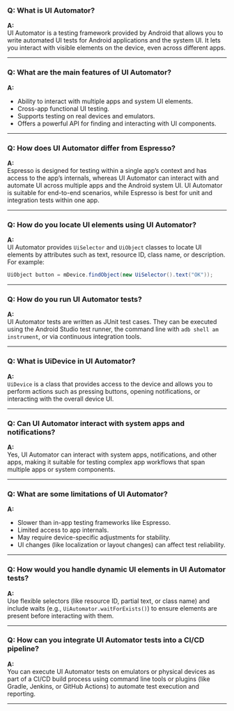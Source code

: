 ### Q: What is UI Automator?

**A:**  
UI Automator is a testing framework provided by Android that allows you to write automated UI tests for Android applications and the system UI. It lets you interact with visible elements on the device, even across different apps.

---

### Q: What are the main features of UI Automator?

**A:**  
- Ability to interact with multiple apps and system UI elements.
- Cross-app functional UI testing.
- Supports testing on real devices and emulators.
- Offers a powerful API for finding and interacting with UI components.

---

### Q: How does UI Automator differ from Espresso?

**A:**  
Espresso is designed for testing within a single app’s context and has access to the app’s internals, whereas UI Automator can interact with and automate UI across multiple apps and the Android system UI. UI Automator is suitable for end-to-end scenarios, while Espresso is best for unit and integration tests within one app.

---

### Q: How do you locate UI elements using UI Automator?

**A:**  
UI Automator provides `UiSelector` and `UiObject` classes to locate UI elements by attributes such as text, resource ID, class name, or description. For example:
```java
UiObject button = mDevice.findObject(new UiSelector().text("OK"));
```

---

### Q: How do you run UI Automator tests?

**A:**  
UI Automator tests are written as JUnit test cases. They can be executed using the Android Studio test runner, the command line with `adb shell am instrument`, or via continuous integration tools.

---

### Q: What is UiDevice in UI Automator?

**A:**  
`UiDevice` is a class that provides access to the device and allows you to perform actions such as pressing buttons, opening notifications, or interacting with the overall device UI.

---

### Q: Can UI Automator interact with system apps and notifications?

**A:**  
Yes, UI Automator can interact with system apps, notifications, and other apps, making it suitable for testing complex app workflows that span multiple apps or system components.

---

### Q: What are some limitations of UI Automator?

**A:**  
- Slower than in-app testing frameworks like Espresso.
- Limited access to app internals.
- May require device-specific adjustments for stability.
- UI changes (like localization or layout changes) can affect test reliability.

---

### Q: How would you handle dynamic UI elements in UI Automator tests?

**A:**  
Use flexible selectors (like resource ID, partial text, or class name) and include waits (e.g., `UiAutomator.waitForExists()`) to ensure elements are present before interacting with them.

---

### Q: How can you integrate UI Automator tests into a CI/CD pipeline?

**A:**  
You can execute UI Automator tests on emulators or physical devices as part of a CI/CD build process using command line tools or plugins (like Gradle, Jenkins, or GitHub Actions) to automate test execution and reporting.

---
